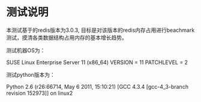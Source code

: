 # 测试说明

本测试基于的redis版本为3.0.3, 目标是对该版本的redis内存占用进行beachmark测试，摸清各类数据结构占用内存的基本增长趋势。

测试机器OS为：
>
SUSE Linux Enterprise Server 11 (x86_64)
VERSION = 11
PATCHLEVEL = 2
>

测试python版本为：
>
Python 2.6 (r26:66714, May  6 2011, 15:10:21)
[GCC 4.3.4 [gcc-4_3-branch revision 152973]] on linux2

